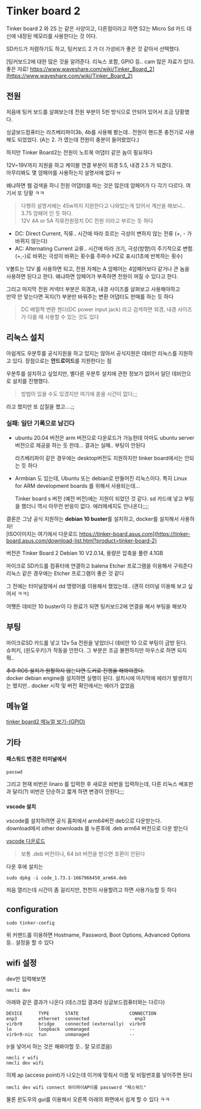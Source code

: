 # Tinker board 2
Tinker board 2 와  2S 는 같은 사양이고, 다른점이라고 하면 S2는 Micro Sd 카드 대신에 
내장된 메모리를 사용한다는 것 이다.   

SD카드가 저렴하기도 하고,  팅커보드 2 가 더 가성비가 좋은 것 같아서 선택했다. 

[팅커보드2에 대한 많은 것을 알려준다. 리눅스 포함, GPIO 등.. cam 많은 자료가 있다. 좋은 자료! https://www.waveshare.com/wiki/Tinker_Board_2](https://www.waveshare.com/wiki/Tinker_Board_2)


## 전원
처음에 팅커 보드를 살펴보는데 전원 부분이 5핀 방식으로 안되어 있어서 조금 당황했다. 

싱글보드컴퓨터는 라즈베리파이3b, 4b를 사용해 봤는데.. 전원이 핸드폰 충전기로 사용해도 되었었다. 
(A는 2. 가 였는데 전원이 충분이 들어왔었다.)

하지만 Tinker Board2는 전원이 노트북 어댑터 같은 놈이 필요하다

12V~19V까지 지원을 하고 케이블 연결 부분이 외경 5.5, 내경 2.5 가 되겠다.   
아무리봐도 몇 암페어를 사용하는지 설명서에 없다 ㅠ

왜냐하면 웹 검색을 하니 전원 어댑터를 파는 것은 많은데 암페어가 다 각기 다르다. 여기서 또 당황 ㅋㅋ

>다행히 설명서에는 45w까지 지원한다고 나와있는게 있어서 계산을 해보니.. 3.75 암페어 인 듯 하다.  
  12V 4A or 5A 직류전원장치 DC 전원 이라고 부르는 듯 하다

- DC: Direct Current, 직류.. 시간에 따라 흐르는 극성이 변하지 않는 전류 (+, - 가 바뀌지 않는다)
- AC: Alternating Current 교류.. 시간에 따라 크기, 극성(방향)이 주기적으로 변함. (+,-)로 바뀌는 극성이 바뀌는 횟수를 주파수 HZ로 표시(1초에 반복하는 횟수)

V볼트는 12V 를 사용하면 되고, 전원 자체는 A 암페어는 4암페어보다 같거나 큰 놈을 사용하면 된다고 한다. 왜냐하면 암페어가 부족하면 전원이 꺼질 수 있다고 한다. 

그리고 마지막 전원 커넥터 부분은 외경과, 내경 사이즈를 살펴보고 사용해야하고  
만약 안 맞는다면 꼭지(?) 부분만 바꿔주는 변환 어댑터도 판매를 하는 듯 하다 

> DC 배럴잭 변환 젠더(DC power input jack) 라고 검색하면 외경, 내경 사이즈가 다를 때 사용할 수 있는 것도 있다


## 리눅스 설치
아쉽게도 우분투를 공식지원을 하고 있지는 않아서 
공식지원은 데비안 리눅스를 지원하고 있다. 장점으로는 **안드로이드**를 지원한다는 점  

우분투를 설치하고 싶었지만, 별다른 우분투 설치에 관한 정보가 없어서 
일단 데비안으로 설치를 진행했다.  

> 방법이 있을 수도 있겠지만 여기에 쏟을 시간이 없다;;;

라고 했지만 또 삽질을 했고....;;


### 실패: 일단 기록으로 남긴다  
- ubuntu 20.04 버전은 arm 버전으로 다운로드가 가능한데 아마도 ubuntu server 버전으로 제공을 하는 듯 한데... 결과는 실패.. 부팅이 안된다    

	라즈베리파이 같은 경우에는 desktop버전도 지원하지만 tinker board에서는 안되는 듯 하다  

- Armbian 도 있는데, Ubuntu 또는 debian로 만들어진 리눅스이다. 특히 Linux for ARM development boards 를 위해서 사용되는데...

	Tinker board s 버전 (예전 버전)에는 지원이 되었던 것 같다. sd 카드에 넣고 부팅을 했더니 역시 아무런 반응이 없다. 에러메세지도 안나온다;;;;

결론은 그냥 공식 지원하는 **debian 10 buster**를 설치하고, docker를 설치해서 사용하자!  
[ISO이미지는 여기에서 다운로드 https://tinker-board.asus.com](https://tinker-board.asus.com/download-list.html?product=tinker-board-2)

버전은 Tinker Board 2 Debian 10 V2.0.14, 용량은 압축을 풀련 4.1GB 

마이크로 SD카드를 컴퓨터에 연결하고 balena Etcher 프로그램을 이용해서 구워준다  
리눅스 같은 경우에는 Etcher 프로그램이 좋은 것 같다 

그 전에는 터미널창에서 dd 명령어를 이용해서 했었는데.. (괜히 터미널 이용해 보고 싶어서 ㅋㅋ)

어쨋든 데비안 10 buster이 다 완료가 되면 팅커보드2에 연결을 해서 부팅을 해보자


## 부팅
마이크로SD 카드를 넣고 12v 5a 전원을 넣었더니 데비안 10 으로 부팅이 금방 된다.   
슈퍼키, (윈도우키)가 작동을 안한다. 그 부분은 조금 불편하지만 마우스로 하면 되지 뭐..

~~추후 ROS 설치가 원할하지 않는다면 도커로 진행을 해봐야겠다.~~   
docker debian engine을 설치하면 실행이 된다. 설치시에 마지막에 에러가 발생하기는 했지만.. 
docker 시작 및 버전 확인에서는 에러가 없었음


## 메뉴얼

[tinker board2 메뉴얼 보기-(GPIO)](https://tinker-board.asus.com/doc_tb2.html#user)


## 기타

####  패스워드 변경은 터미널에서 
```
passwd
```

그리고 현재 비번은 linaro 를 입력한 후 새로운 비번을 입력하는데, 
다른 리눅스 배포판과 달리(?) 비번은 단순하고 짧게 하면 변경이 안된다;;;


#### vscode 설치
vscode를 설치하려면 공식 홈피에서 arm64버전 deb으로 다운받는다.  
download에서 other downloads 를 누른후에 .deb arm64 버전으로 다운 받는다 

[vscode 다운로드](code.visualstudio.com/Download)

> 보통 .deb 버전이나, 64 bit 버전을 받으면 호환이 안된다

다운 후에 설치는 
```
sudo dpkg -i code_1.73.1-1667966450_arm64.deb
```
처음 열리는데 시간이 좀 걸리지만, 천천히 사용할려고 하면 사용가능할 듯 하다



##  configuration

```
sudo tinker-config
```
위 커맨드를 이용하면 Hostname, Password, Boot Options, Advanced Options 등.. 설정을 할 수 있다



## wifi 설정

dev만 입력해보면
```
nmcli dev
```
 
 아래와 같은 결과가 나온다 (데스크탑 결과라 싱글보드컴퓨터와는 다르다)
```
DEVICE      TYPE      STATE                   CONNECTION 
enp3        ethernet  connected                 enp3     
virbr0      bridge    connected (externally)  virbr0     
lo          loopback  unmanaged               --         
virbr0-nic  tun       unmanaged               --      
```


(r을 넣어서 하는 것은 해봐야할 듯.. 잘 모르겠음)
```
nmcli r wifi
nmcli dev wifi
```


이제  ap (access point)가 나오는데 이거에 맞춰서 이름 및 비밀번호를 넣어주면 된다 

```
nmcli dev wifi connect 와이파이AP이름 password "패스워드"
```

물론 윈도우의 gui를 이용해서 오른쪽 아래의 화면에서 쉽게 할 수 있다 ㅋㅋ

